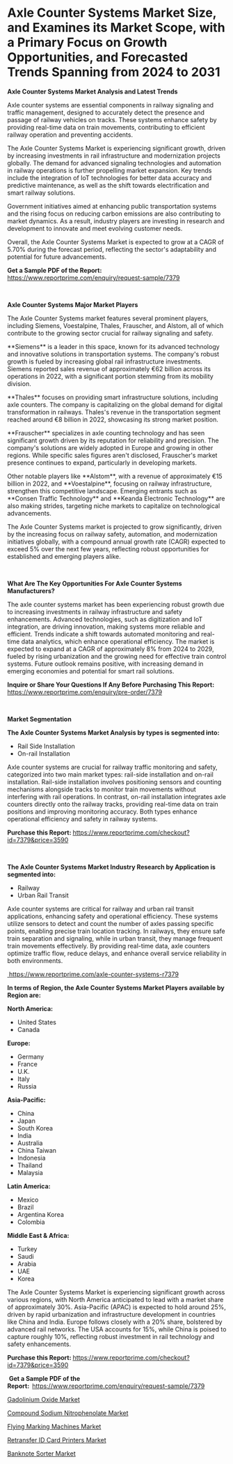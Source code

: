 <p><h1>Axle Counter Systems Market Size, and Examines its Market Scope, with a Primary Focus on Growth Opportunities, and Forecasted Trends Spanning from 2024 to 2031</h1></p><p><strong>Axle Counter Systems Market Analysis and Latest Trends</strong></p>
<p><p>Axle counter systems are essential components in railway signaling and traffic management, designed to accurately detect the presence and passage of railway vehicles on tracks. These systems enhance safety by providing real-time data on train movements, contributing to efficient railway operation and preventing accidents.</p><p>The Axle Counter Systems Market is experiencing significant growth, driven by increasing investments in rail infrastructure and modernization projects globally. The demand for advanced signaling technologies and automation in railway operations is further propelling market expansion. Key trends include the integration of IoT technologies for better data accuracy and predictive maintenance, as well as the shift towards electrification and smart railway solutions.</p><p>Government initiatives aimed at enhancing public transportation systems and the rising focus on reducing carbon emissions are also contributing to market dynamics. As a result, industry players are investing in research and development to innovate and meet evolving customer needs. </p><p>Overall, the Axle Counter Systems Market is expected to grow at a CAGR of 5.70% during the forecast period, reflecting the sector's adaptability and potential for future advancements.</p></p>
<p><strong>Get a Sample PDF of the Report:&nbsp;</strong> <a href="https://www.reportprime.com/enquiry/request-sample/7379">https://www.reportprime.com/enquiry/request-sample/7379</a></p>
<p>&nbsp;</p>
<p><strong>Axle Counter Systems Major Market Players</strong></p>
<p><p>The Axle Counter Systems market features several prominent players, including Siemens, Voestalpine, Thales, Frauscher, and Alstom, all of which contribute to the growing sector crucial for railway signaling and safety.</p><p>**Siemens** is a leader in this space, known for its advanced technology and innovative solutions in transportation systems. The company's robust growth is fueled by increasing global rail infrastructure investments. Siemens reported sales revenue of approximately €62 billion across its operations in 2022, with a significant portion stemming from its mobility division.</p><p>**Thales** focuses on providing smart infrastructure solutions, including axle counters. The company is capitalizing on the global demand for digital transformation in railways. Thales's revenue in the transportation segment reached around €8 billion in 2022, showcasing its strong market position.</p><p>**Frauscher** specializes in axle counting technology and has seen significant growth driven by its reputation for reliability and precision. The company's solutions are widely adopted in Europe and growing in other regions. While specific sales figures aren't disclosed, Frauscher's market presence continues to expand, particularly in developing markets.</p><p>Other notable players like **Alstom**, with a revenue of approximately €15 billion in 2022, and **Voestalpine**, focusing on railway infrastructure, strengthen this competitive landscape. Emerging entrants such as **Consen Traffic Technology** and **Keanda Electronic Technology** are also making strides, targeting niche markets to capitalize on technological advancements.</p><p>The Axle Counter Systems market is projected to grow significantly, driven by the increasing focus on railway safety, automation, and modernization initiatives globally, with a compound annual growth rate (CAGR) expected to exceed 5% over the next few years, reflecting robust opportunities for established and emerging players alike.</p></p>
<p>&nbsp;</p>
<p><strong>What Are The Key Opportunities For Axle Counter Systems Manufacturers?</strong></p>
<p><p>The axle counter systems market has been experiencing robust growth due to increasing investments in railway infrastructure and safety enhancements. Advanced technologies, such as digitization and IoT integration, are driving innovation, making systems more reliable and efficient. Trends indicate a shift towards automated monitoring and real-time data analytics, which enhance operational efficiency. The market is expected to expand at a CAGR of approximately 8% from 2024 to 2029, fueled by rising urbanization and the growing need for effective train control systems. Future outlook remains positive, with increasing demand in emerging economies and potential for smart rail solutions.</p></p>
<p><strong>Inquire or Share Your Questions If Any Before Purchasing This Report:</strong> <a href="https://www.reportprime.com/enquiry/pre-order/7379">https://www.reportprime.com/enquiry/pre-order/7379</a></p>
<p>&nbsp;</p>
<p><strong>Market Segmentation</strong></p>
<p><strong>The Axle Counter Systems Market Analysis by types is segmented into:</strong></p>
<p><ul><li>Rail Side Installation</li><li>On-rail Installation</li></ul></p>
<p><p>Axle counter systems are crucial for railway traffic monitoring and safety, categorized into two main market types: rail-side installation and on-rail installation. Rail-side installation involves positioning sensors and counting mechanisms alongside tracks to monitor train movements without interfering with rail operations. In contrast, on-rail installation integrates axle counters directly onto the railway tracks, providing real-time data on train positions and improving monitoring accuracy. Both types enhance operational efficiency and safety in railway systems.</p></p>
<p><strong>Purchase this Report:&nbsp;</strong><a href="https://www.reportprime.com/checkout?id=7379&price=3590">https://www.reportprime.com/checkout?id=7379&price=3590</a></p>
<p>&nbsp;</p>
<p><strong>The Axle Counter Systems Market Industry Research by Application is segmented into:</strong></p>
<p><ul><li>Railway</li><li>Urban Rail Transit</li></ul></p>
<p><p>Axle counter systems are critical for railway and urban rail transit applications, enhancing safety and operational efficiency. These systems utilize sensors to detect and count the number of axles passing specific points, enabling precise train location tracking. In railways, they ensure safe train separation and signaling, while in urban transit, they manage frequent train movements effectively. By providing real-time data, axle counters optimize traffic flow, reduce delays, and enhance overall service reliability in both environments.</p></p>
<p><a href="https://www.reportprime.com/axle-counter-systems-r7379">&nbsp;https://www.reportprime.com/axle-counter-systems-r7379</a></p>
<p><strong>In terms of Region, the Axle Counter Systems Market Players available by Region are:</strong></p>
<p>
    <p> <strong> North America: </strong>
        <ul>
            <li>United States</li>
            <li>Canada</li>
        </ul>
        </p> 
    <p> <strong> Europe: </strong>
        <ul>
            <li>Germany</li>
            <li>France</li>
            <li>U.K.</li>
            <li>Italy</li>
            <li>Russia</li>
        </ul>
        </p> 
    <p> <strong> Asia-Pacific: </strong>
        <ul>
            <li>China</li>
            <li>Japan</li>
            <li>South Korea</li>
            <li>India</li>
            <li>Australia</li>
            <li>China Taiwan</li>
            <li>Indonesia</li>
            <li>Thailand</li>
            <li>Malaysia</li>
        </ul>
        </p> 
    <p> <strong> Latin America: </strong>
        <ul>
            <li>Mexico</li>
            <li>Brazil</li>
            <li>Argentina Korea</li>
            <li>Colombia</li>
        </ul>
        </p> 
    <p> <strong> Middle East & Africa: </strong>
        <ul>
            <li>Turkey</li>
            <li>Saudi</li>
            <li>Arabia</li>
            <li>UAE</li>
            <li>Korea</li>
        </ul>
    </p>
    </p>
<p><p>The Axle Counter Systems Market is experiencing significant growth across various regions, with North America anticipated to lead with a market share of approximately 30%. Asia-Pacific (APAC) is expected to hold around 25%, driven by rapid urbanization and infrastructure development in countries like China and India. Europe follows closely with a 20% share, bolstered by advanced rail networks. The USA accounts for 15%, while China is poised to capture roughly 10%, reflecting robust investment in rail technology and safety enhancements.</p></p>
<p><strong>Purchase this Report: </strong><a href="https://www.reportprime.com/checkout?id=7379&price=3590">https://www.reportprime.com/checkout?id=7379&price=3590</a></p>
<p>&nbsp;<strong>Get a Sample PDF of the Report:&nbsp;&nbsp;</strong><a href="https://www.reportprime.com/enquiry/request-sample/7379">https://www.reportprime.com/enquiry/request-sample/7379</a></p>
<p><strong></strong></p>
<p><p><a href="https://www.linkedin.com/pulse/gadolinium-oxide-market-forecast-global-trends-analysis-from-rrmyc?trackingId=SThUa0kKTy2cVdXFivOhXg%3D%3D">Gadolinium Oxide Market</a></p><p><a href="https://www.linkedin.com/pulse/strategic-market-insights-navigating-global-compound-sodium-nitrophenolate-6savc?trackingId=ZnFByGMtRYOgWOwh7TDTIg%3D%3D">Compound Sodium Nitrophenolate Market</a></p><p><a href="https://issuu.com/reportprime-2/docs/flying-marking-machines-market-size_775cc6d2d5f2ab">Flying Marking Machines Market</a></p><p><a href="https://github.com/sumonsky0m/Market-Research-Report-List-1/blob/main/retransfer-id-card-printers-market.md">Retransfer ID Card Printers Market</a></p><p><a href="https://medium.com/@bubursruntul3/banknote-sorter-market-investigation-industry-evolution-and-forecast-till-2031-17e867a82eba">Banknote Sorter Market</a></p></p>